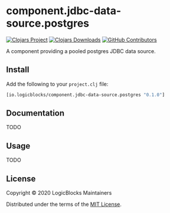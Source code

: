 # component.jdbc-data-source.postgres

[![Clojars Project](https://img.shields.io/clojars/v/io.logicblocks/component.jdbc-data-source.postgres.svg)](https://clojars.org/io.logicblocks/component.jdbc-data-source.postgres)
[![Clojars Downloads](https://img.shields.io/clojars/dt/io.logicblocks/component.jdbc-data-source.postgres.svg)](https://clojars.org/io.logicblocks/component.jdbc-data-source.postgres)
[![GitHub Contributors](https://img.shields.io/github/contributors-anon/logicblocks/component.jdbc-data-source.postgres.svg)](https://github.com/logicblocks/component.jdbc-data-source.postgres/graphs/contributors)

A component providing a pooled postgres JDBC data source.

## Install

Add the following to your `project.clj` file:

```clj
[io.logicblocks/component.jdbc-data-source.postgres "0.1.0"]
```

## Documentation

TODO

## Usage

TODO

## License

Copyright &copy; 2020 LogicBlocks Maintainers

Distributed under the terms of the 
[MIT License](http://opensource.org/licenses/MIT).
